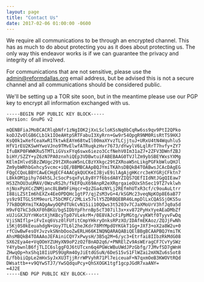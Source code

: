 ```yaml
---
layout: page
title: "Contact Us"
date: 2017-02-06 01:00:00 -0600
---
```


We require all communications to be through an encrypted channel. This has as much to do about protecting you as it does about protecting us. The only way this endeavor works is if we can guarantee the privacy and integrity of all involved.

For communications that are not sensitive, please use the [admin@reformdallas.org](mailto:admin@reformdallas.org) email address, but be advised this is not a secure channel and all communications should be considered public.

We'll be setting up a TOR site soon, but in the meantime please use our PGP key to encrypt all information exchanged with us.

```
-----BEGIN PGP PUBLIC KEY BLOCK-----
Version: GnuPG v2

mQENBFiaJMoBCACRlqbNfr1zNgIOK2jXxLScloKSsNq0bCqRw6ss9qv9PtI2QPko
koDJZvOlGB6CLb1k1IOeAHtpSRTFabuI3XyRrn+Gw9r54OpgR9NM0RisRtTS9HXJ
KsQ0k1wXefCeaXwR1TktwkEAYm68twIl00maXYvzTLCjjtuJ+URxU4tN4Wquhlu5
HfV1rEU2KSwHYwoVJno9TMvElwfATRuqkzHvr7673/dYwylV6LqlRrT7hvfy+ZY7
IfuBKP0FWWKRu5TMTLiGVsxFYq6swx6iezo3CcfNehV0Im31aZ7+2ZFV3DWnfZBJ
biHY/SZZY+yZ6zN7PA0znxhiQEp3VDBwtuiFABEBAAG0TVJlZm9ybSBEYWxsYXMg
KElmIHlvdSBzZWUgc29tZXRoaW5nLCBzYXkgc29tZXRoaW5nLikgPGFkbWluQHJl
Zm9ybWRhbGxhcy5vcmc+iQE/BBMBCAApBQJYmiTKAhsDBQkB4TOABwsJCAcDAgEG
FQgCCQoLBBYCAwECHgECF4AACgkQUCKeIJBjvE9ilAgAjgHKcrc3eKYGRjCFktn7
L8kkOM1pihy7d4h5LJcSocPsqxFyL8y8Y7f6bsdA8YZIQS7QEfIIdNtJGgQIEaw7
HS3ZhOU3uUMAV/OWzvRS2h/fkEFQuX69AnpR2eXRgrgaieOUxShSec19TZ7vklwh
njNoxPpXCcZNMjanc8LBW9FiHgcr+QzZGa4zNYLj2REfmhUTxR3cf/c9ouAuLtrr
I88iLZStIm6hEXZx4EeOPDQHc1gtP7/qjZsM3vG+4/kSGMc23veqNpKOp8E6aB77
ys9z9ITGLStM9eurL75bCMFC/2MLix57slY5ZDRBQEBR46LmpDlLxCQASSjOKS5u
77kBDQRYmiTKAQgAwyOQPdTUkCvN1Sii10QQws3t5203v7CJaXMoUrV3hfJq0a5d
H9vFQ7kC3dkXF0hBKU/bgSIDbYpFhrnBp5cT307il3x+xv872PyHxYyeAEaDMbZf
xUJiGXJUYrHKotXjhKBcyTp07VLekrM+/0E8VAJcFiPpMGtg/vyKWtf0TyyvFwDq
VjiSNIflp+iFvIxq6Vsz0lFUfitCmpYHkryOnksRPzXO/IDAfmEKAoz/ZQJjFwNh
i5Kj0S0kEeuahdgN+Uoy7TL6l2heJKdr78MYMpdOYKGkT1Gg+JXf3+oX2a8W2u+0
rfCUwBwFesOYJvzvkSNnbOooZwERLH66KINQNQARAQABiQElBBgBCAAPBQJYmiTK
AhsMBQkB4TOAAAoJEFAiniCQY7xPwysH/3B5q2M+6/yc3+Etrfai8IIbzRkMdG08
SX62Eya4e+VqOOmYZUHyXN9oP2zO2fBnAD2q6/+PNRElZv9AsWEragCF7CvYySWz
Y4YybwnlB6fjTLIC6slggFOJ6tUTcxn6q4PGWcWBuUWdJPzGbfg/7JMvfSD7gWnH
ZHwqOp+hxShq18IiUPS9UgRm4OyJiEtdGSuN/6DeS15vS1FlWZai2mXNZu6sSot8
E/fbbiiQpLe2mHxSyJxXU3TjjRrrWPVyhR71Pl7eiceuaF+N7qxmOeB3KWOVtRQd
DWsattb++v9QYwSTJ7/YwSQdquPcy+QhSXOGK1tgf1gcpJGdR7xaANY=
=4J2E
-----END PGP PUBLIC KEY BLOCK-----
```